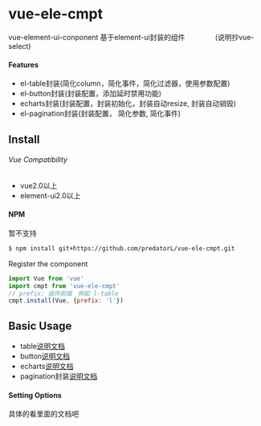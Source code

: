 # vue-ele-cmpt
vue-element-ui-conponent 基于element-ui封装的组件　　　　
(说明抄vue-select)

#### Features
- el-table封装(简化column，简化事件，简化过滤器，使用参数配置)
- el-button封装(封装配置，添加延时禁用功能)
- echarts封装(封装配置，封装初始化，封装自动resize, 封装自动销毁)
- el-pagination封装(封装配置， 简化参数, 简化事件)

## Install

###### Vue Compatibility
-  vue2.0以上
-  element-ui2.0以上

#### NPM
暂不支持

```bash
$ npm install git+https://github.com/predatorL/vue-ele-cmpt.git
```

Register the component

```js
import Vue from 'vue'
import cmpt from 'vue-ele-cmpt'
// prefix: 组件前缀　例如 l-table
cmpt.install(Vue, {prefix: 'l'})
```

## Basic Usage

- table[说明文档](https://github.com/predatorL/vue-ele-cmpt/blob/master/packages/table/README.md)
- button[说明文档](https://github.com/predatorL/vue-ele-cmpt/blob/master/packages/button/README.md)
- echarts[说明文档](https://github.com/predatorL/vue-ele-cmpt/blob/master/packages/echarts/README.md)
- pagination封装[说明文档](https://github.com/predatorL/vue-ele-cmpt/blob/master/packages/pagination/README.md)


#### Setting Options
具体的看里面的文档吧



